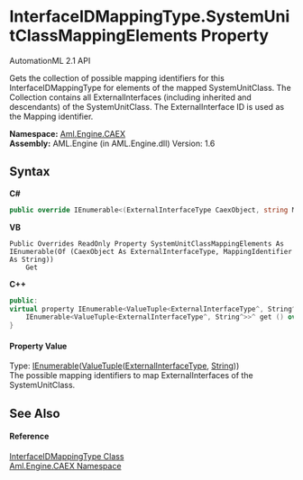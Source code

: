 # InterfaceIDMappingType.SystemUnitClassMappingElements Property 
AutomationML 2.1 API 

Gets the collection of possible mapping identifiers for this InterfaceIDMappingType for elements of the mapped SystemUnitClass. The Collection contains all ExternalInterfaces (including inherited and descendants) of the SystemUnitClass. The ExternalInterface ID is used as the Mapping identifier.

**Namespace:**&nbsp;<a href="N_Aml_Engine_CAEX">Aml.Engine.CAEX</a><br />**Assembly:**&nbsp;AML.Engine (in AML.Engine.dll) Version: 1.6

## Syntax

**C#**<br />
``` C#
public override IEnumerable<(ExternalInterfaceType CaexObject, string MappingIdentifier)> SystemUnitClassMappingElements { get; }
```

**VB**<br />
``` VB
Public Overrides ReadOnly Property SystemUnitClassMappingElements As IEnumerable(Of (CaexObject As ExternalInterfaceType, MappingIdentifier As String))
	Get
```

**C++**<br />
``` C++
public:
virtual property IEnumerable<ValueTuple<ExternalInterfaceType^, String^>>^ SystemUnitClassMappingElements {
	IEnumerable<ValueTuple<ExternalInterfaceType^, String^>>^ get () override;
}
```


#### Property Value
Type: <a href="https://docs.microsoft.com/dotnet/api/system.collections.generic.ienumerable-1" target="_parent" rel="noopener noreferrer">IEnumerable</a>(<a href="https://docs.microsoft.com/dotnet/api/system.valuetuple-2" target="_parent" rel="noopener noreferrer">ValueTuple</a>(<a href="T_Aml_Engine_CAEX_ExternalInterfaceType">ExternalInterfaceType</a>, <a href="https://docs.microsoft.com/dotnet/api/system.string" target="_parent" rel="noopener noreferrer">String</a>))<br />The possible mapping identifiers to map ExternalInterfaces of the SystemUnitClass.

## See Also


#### Reference
<a href="T_Aml_Engine_CAEX_InterfaceIDMappingType">InterfaceIDMappingType Class</a><br /><a href="N_Aml_Engine_CAEX">Aml.Engine.CAEX Namespace</a><br />